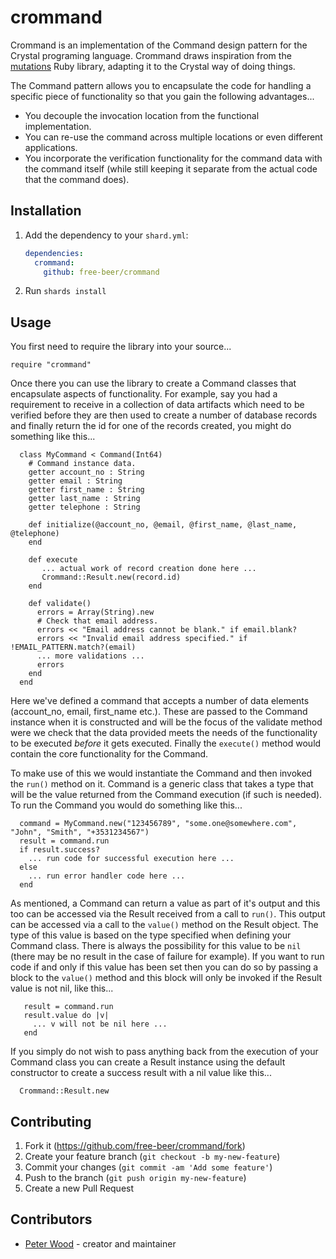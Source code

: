 # crommand

Crommand is an implementation of the Command design pattern for the Crystal
programing language. Crommand draws inspiration from the
[mutations](https://github.com/cypriss/mutations) Ruby library, adapting it
to the Crystal way of doing things.

The Command pattern allows you to encapsulate the code for handling a specific
piece of functionality so that you gain the following advantages...

 - You decouple the invocation location from the functional implementation.
 - You can re-use the command across multiple locations or even different
   applications.
 - You incorporate the verification functionality for the command data with
   the command itself (while still keeping it separate from the actual code
   that the command does).

## Installation

1. Add the dependency to your `shard.yml`:

   ```yaml
   dependencies:
     crommand:
       github: free-beer/crommand
   ```

2. Run `shards install`

## Usage

You first need to require the library into your source...

```crystal
require "crommand"
```

Once there you can use the library to create a Command classes that encapsulate
aspects of functionality. For example, say you had a requirement to receive in
a collection of data artifacts which need to be verified before they are then
used to create a number of database records and finally return the id for one of
the records created, you might do something like this...

```crystal
  class MyCommand < Command(Int64)
    # Command instance data.
    getter account_no : String
    getter email : String
    getter first_name : String
    getter last_name : String
    getter telephone : String

    def initialize(@account_no, @email, @first_name, @last_name, @telephone)
    end

    def execute
       ... actual work of record creation done here ...
       Crommand::Result.new(record.id)
    end

    def validate()
      errors = Array(String).new
      # Check that email address.
      errors << "Email address cannot be blank." if email.blank?
      errors << "Invalid email address specified." if !EMAIL_PATTERN.match?(email)
      ... more validations ...
      errors
    end
  end
```

Here we've defined a command that accepts a number of data elements (account_no, email,
first_name etc.). These are passed to the Command instance when it is constructed and
will be the focus of the validate method were we check that the data provided meets
the needs of the functionality to be executed _before_ it gets executed. Finally the
``execute()`` method would contain the core functionality for the Command.

To make use of this we would instantiate the Command and then invoked the ``run()``
method on it. Command is a generic class that takes a type that will be the value
returned from the Command execution (if such is needed). To run the Command you would
do something like this...

```crystal
  command = MyCommand.new("123456789", "some.one@somewhere.com", "John", "Smith", "+3531234567")
  result = command.run
  if result.success?
    ... run code for successful execution here ...
  else
    ... run error handler code here ...
  end
```

As mentioned, a Command can return a value as part of it's output and this too
can be accessed via the Result received from a call to ``run()``. This output
can be accessed via a call to the ``value()`` method on the Result object. The
type of this value is based on the type specified when defining your Command
class. There is always the possibility for this value to be ``nil`` (there may
be no result in the case of failure for example). If you want to run code if and
only if this value has been set then you can do so by passing a block to the
``value()`` method and this block will only be invoked if the Result value is
not nil, like this...

```crystal
   result = command.run
   result.value do |v|
     ... v will not be nil here ...
   end
```

If you simply do not wish to pass anything back from the execution of your
Command class you can create a Result instance using the default constructor
to create a success result with a nil value like this...

```crystal
  Crommand::Result.new
```

## Contributing

1. Fork it (<https://github.com/free-beer/crommand/fork>)
2. Create your feature branch (`git checkout -b my-new-feature`)
3. Commit your changes (`git commit -am 'Add some feature'`)
4. Push to the branch (`git push origin my-new-feature`)
5. Create a new Pull Request

## Contributors

- [Peter Wood](https://github.com/free-beer) - creator and maintainer
